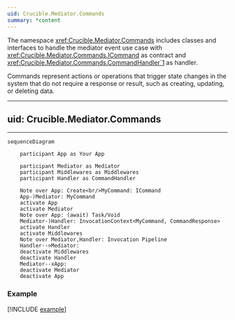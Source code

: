 ```yaml
---
uid: Crucible.Mediator.Commands
summary: *content
---
```


The namespace <xref:Crucible.Mediator.Commands> includes classes and interfaces
to handle the mediator event use case with <xref:Crucible.Mediator.Commands.ICommand> 
as contract and <xref:Crucible.Mediator.Commands.CommandHandler`1> as handler.

Commands represent actions or operations that trigger 
state changes in the system that do not require a response 
or result, such as creating, updating, or deleting data.

---
uid: Crucible.Mediator.Commands
---

***

```mermaid
sequenceDiagram

    participant App as Your App

    participant Mediator as Mediator
    participant Middlewares as Middlewares
    participant Handler as CommandHandler

    Note over App: Create<br/>MyCommand: ICommand
    App-)Mediator: MyCommand
    activate App
    activate Mediator
    Note over App: (await) Task/Void
    Mediator-)Handler: InvocationContext<MyCommand, CommandResponse>
    activate Handler
    activate Middlewares
    Note over Mediator,Handler: Invocation Pipeline
    Handler-->Mediator: 
    deactivate Middlewares
    deactivate Handler
    Mediator--xApp: 
    deactivate Mediator
    deactivate App
```

### Example

[!INCLUDE [example](../Fragments/command-example.md)]

